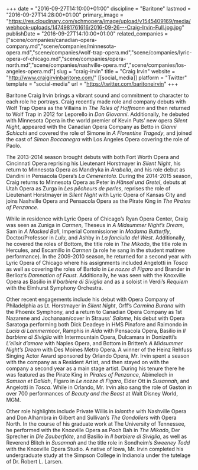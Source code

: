 +++
date = "2016-09-27T14:10:00+01:00"
discipline = "Baritone"
lastmod = "2016-09-27T14:28:00+01:00"
primary_image = "https://res.cloudinary.com/schmopera/image/upload/v1545409169/media/webhook-uploads/1474981761616/2016-09-26---Craig-Irvin-Full.jpg.jpg"
publishDate = "2016-09-27T14:10:00+01:00"
related_companies = ["scene/companies/canadian-opera-company.md","scene/companies/minnesota-opera.md","scene/companies/wolf-trap-opera.md","scene/companies/lyric-opera-of-chicago.md","scene/companies/opera-north.md","scene/companies/nashville-opera.md","scene/companies/los-angeles-opera.md"]
slug = "craig-irvin"
title = "Craig Irvin"
website = "http://www.craigirvinbaritone.com/"
[[social_media]]
platform = "Twitter"
template = "social-media"
url = "https://twitter.com/baritoneirvin"
+++

Baritone Craig Irvin brings a vibrant sound and commitment to character to each role he portrays.  Craig recently made role and company debuts with Wolf Trap Opera as the Villains in *The Tales of Hoffmann* and then returned to Wolf Trap in 2012 for Leporello in *Don Giovanni*. Additionally, he debuted with Minnesota Opera in the world premier of Kevin Puts’ new opera *Silent Night*, appeared with the Canadian Opera Company as Betto in *Gianni Schicchi* and covered the role of Simone in *A Florentine Tragedy*, and joined the cast of *Simon Boccanegra* with Los Angeles Opera covering the role of Paolo.  

The 2013-2014 season brought debuts with both Fort Worth Opera and Cincinnati Opera reprising his Lieutenant Horstmayer in *Silent Night*, his return to Minnesota Opera as Mandryka in *Arabella*, and his role debut as Dandini in Pensacola Opera’s *La Cenerentola*. During the 2014-2015 season, Craig returns to Minnesota Opera as Peter in *Hänsel und Gretel*, debuts at Utah Opera as Zurga in *Les pêcheurs de perles*, reprises the role of Lieutenant Horstmayer in *Silent Night* with Lyric Opera of Kansas City and joins Nashville Opera and Pensacola Opera as the Pirate King in *The Pirates of Penzance*.

While in residence with Lyric Opera of Chicago’s Ryan Opera Center, Craig was seen as Zuniga in *Carmen*, Theseus in *A Midsummer Night’s Dream*, Sam in *A Masked Ball*, Imperial Commissioner in *Madama Butterfly*, Doctor/Professor in *Lulu*, and Ashby in *La fanciulla del West*. Additionally, he covered the roles of Bottom, the title role in *The Mikado*, the title role in Hercules, and Escamillo in *Carmen* (a role he sang in the student matinee performance). In the 2009-2010 season, he returned for a second year with Lyric Opera of Chicago where his assignments included Angelotti in *Tosca* as well as covering the roles of Bartolo in *Le nozze di Figaro* and Brander in Berlioz’s *Damnation of Faust*. Additionally, he was seen with the Knoxville Opera as Basilio in *Il barbiere di Siviglia* and as a soloist in Verdi’s *Requiem* with the Elmhurst Symphony Orchestra.

Other recent engagements include his debut with Opera Company of Philadelphia as Lt. Horstmayer in *Silent Night*, Orff’s *Carmina Burana* with the Phoenix Symphony, and a return to Canadian Opera Company as 1st Nazarene and Jochanaan/cover in Strauss’ *Salome*, his debut with Opera Saratoga performing both Dick Deadeye in HMS Pinafore and Raimondo in *Lucia di Lammermoor*, Ramphis in *Aida* with Pensacola Opera, Basilio in *Il barbiere di Siviglia* with Intermountain Opera, Dulcamara in Donizetti’s *L’elisir d’amore* with Naples Opera, and Bottom in Britten’s *A Midsummer Night’s Dream* with Des Moines Metro Opera.  A winner of the Heinz Rehfuss Singing Actor Award sponsored by Orlando Opera, Mr. Irvin spent a season with the company as a Resident Artist, and then stayed on with the company a second year as a main stage artist.  During his tenure there he was featured as the Pirate King in *Pirates of Penzance*, Abimelech in *Samson et Dalilah*, Figaro in *Le nozze di Figaro*, Elder Ott in *Susannah*, and Angelotti in *Tosca*.  While in Orlando, Mr. Irvin also sang the role of Gaston in over 700 performances of *Beauty and the Beast* at Walt Disney World, MGM.

Other role highlights include Private Willis in *Iolanthe* with Nashville Opera and Don Alhambra in Gilbert and Sullivan’s *The Gondoliers* with Opera North.  In the course of his graduate work at The University of Tennessee, he performed with the Knoxville Opera as Pooh Bah in *The Mikado*, Der Sprecher in *Die Zauberflöte*, and Basilio in *Il barbiere di Siviglia*, as well as Reverend Blitch in *Susannah* and the title role in Sondheim’s *Sweeney Todd* with the Knoxville Opera Studio.  A native of Iowa, Mr. Irvin completed his undergraduate study at the Simpson College in Indianola under the tutelage of Dr. Robert L. Larsen.
